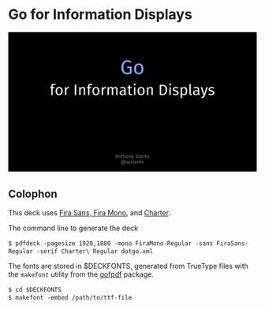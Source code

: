 # Go for Information Displays
![](page1.png)

## Colophon

This deck uses [Fira Sans, Fira Mono](https://en.wikipedia.org/wiki/Fira_Sans), and 
[Charter](https://en.wikipedia.org/wiki/Bitstream_Charter).

The command line to generate the deck

	$ pdfdeck -pagesize 1920,1080 -mono FiraMono-Regular -sans FiraSans-Regular -serif Charter\ Regular dotgo.xml

The fonts are stored in $DECKFONTS, generated from TrueType files with the ```makefont``` utility 
from the [gofpdf](https://github.com/jung-kurt/gofpdf) package.

	$ cd $DECKFONTS
	$ makefont -embed /path/to/ttf-file
	

